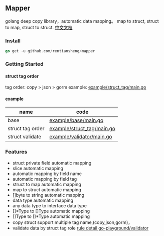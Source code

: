 ## Mapper

golang  deep copy library，automatic data mapping。 map to struct, struct to map, struct to struct.
[中文文档](/README-zh-cn.md)

### Install
```go
go get -u github.com/rentiansheng/mapper
```

### Getting Started

#### struct tag order 
tag order: copy > json > gorm
example: [example/struct_tag/main.go](/example/base/main.go)

#### example

| name             | code                                                |
|------------------|-----------------------------------------------------|
| base             | [example/base/main.go](/example/base/main.go)       |
| struct tag order | [example/struct_tag/main.go](/example/struct_tag/main.go) |
| struct validate  | [example/validator/main.go](/example/validator/main.go)  |






### Features

- struct private field automatic mapping
- slice automatic mapping
- automatic mapping by field name
- automatic mapping by field tag
- struct to map automatic mapping
- map to struct automatic mapping
- []byte to string automatic mapping
- data type automatic mapping 
-  any data type to interface data type
- []*Type to []Type automatic mapping
- []Type to []*Type  automatic mapping
- copy struct support multiple tag name,(copy,json,gorm)，
- validate data by struct tag role [rule detail go-playground/validator](https://github.com/go-playground/validator#baked-in-validations)